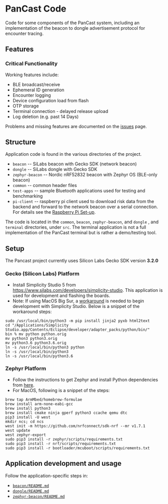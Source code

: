 # PanCast Code
Code for some components of the PanCast system, including an implementation of the beacon to dongle advertisement protocol for encounter tracing.

## Features
### Critical Functionality

Working features include:

- BLE broadcast/receive
- Ephemeral ID generation
- Encounter logging
- Device configuration load from flash
- OTP storage
- Terminal connection - delayed release upload
- Log deletion (e.g. past 14 Days)

Problems and missing features are documented on the [issues](https://github.com/ubc-systopia/pancast-code/issues) page.

## Structure
Application code is found in the various directories of the project.

* `beacon` -- SiLabs beacon with Gecko SDK (network beacon)
* `dongle` -- SiLabs dongle with Gecko SDK
* `zephyr-beacon` -- Nordic nRF52832 beacon with Zephyr OS (BLE-only beacon)
* `common` -- common header files
* `test-apps` -- sample Bluetooth applications used for testing and benchmarking
* `pi-client` -- raspberry pi client used to download risk data from the backend and forward to the network beacon over a serial connection. For details see the [Raspberry Pi Set-up](https://docs.google.com/document/d/1yTDDE8dWmT4W_3zhqdPPBc3t0FCl_lEvqI6VNVbjvZs/edit?usp=sharing).


The code is located in the `common`, `beacon`, `zephyr-beacon`, and `dongle` , and `terminal` directories, under `src`. The terminal application is not a full implementation of the PanCast terminal but is rather a demo/testing tool.

## Setup

The Pancast project currently uses Silicon Labs Gecko SDK version **3.2.0**

### Gecko (Silicon Labs) Platform

* Install Simplicity Studio 5 from https://www.silabs.com/developers/simplicity-studio. This application is used for development and flashing the boards.
* Note: If using MacOS Big Sur, a [workaround](https://silabs-prod.adobecqms.net/content/usergenerated/asi/cloud/content/siliconlabs/en/community/software/simplicity-studio/forum/jcr:content/content/primary/qna/mac_os_can_t_importdemocodeformsimplicitystdi-ej4M.social.$%7BstartIndex%7D.15.html) is needed to begin development with Simplicity Studio.
Below is a snippet of the workaround steps:

```
sudo /usr/local/bin/python3 -m pip install jinja2 pyxb html2text
cd "/Applications/Simplicity Studio.app/Contents/Eclipse/developer/adapter_packs/python/bin/"
bin % mv python python.orig
mv python3 python3.orig
mv python3.6 python3.6.orig
ln -s /usr/local/bin/python3 python
ln -s /usr/local/bin/python3
ln -s /usr/local/bin/python3.6
```

### Zephyr Platform

* Follow the instructions to get Zephyr and install Python dependencies from [here](https://developer.nordicsemi.com/nRF_Connect_SDK/doc/latest/zephyr/getting_started/index.html#getting-started).
* For MacOS, following is a snippet of the steps:

```
brew tap ArmMbed/homebrew-formulae
brew install arm-none-eabi-gcc
brew install python3
brew install cmake ninja gperf python3 ccache qemu dtc
pip3 install -U west
mkdir ncs; cd ncs
west init -m https://github.com/nrfconnect/sdk-nrf --mr v1.7.1
west update
west zephyr-export
sudo pip3 install -r zephyr/scripts/requirements.txt
sudo pip3 install -r nrf/scripts/requirements.txt
sudo pip3 install -r bootloader/mcuboot/scripts/requirements.txt
```

## Application development and usage

Follow the application-specific steps in:

* [`beacon/README.md`](beacon/README.md)
* [`dongle/README.md`](dongle/README.md)
* [`zephyr-beacon/README.md`](zephyr-beacon/README.md)
